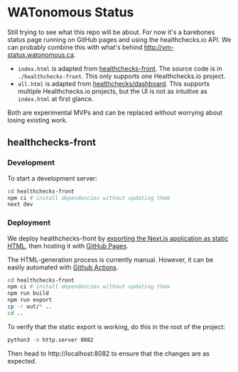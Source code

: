 # WATonomous Status

Still trying to see what this repo will be about. For now it's a barebones status page running on GitHub pages and using the healthchecks.io API. We can probably combine this with what's behind http://vm-status.watonomous.ca.

- `index.html` is adapted from [healthchecks-front](https://github.com/nicoandrade/healthchecks-front). The source code is in `./healthchecks-front`. This only supports one Healthchecks.io project.
- `all.html` is adapted from [healthchecks/dashboard](https://github.com/healthchecks/dashboard). This supports multiple Healthchecks.io projects, but the UI is not as intuitive as `index.html` at first glance.

Both are experimental MVPs and can be replaced without worrying about losing existing work.


## healthchecks-front

### Development

To start a development server:

```bash
cd healthchecks-front
npm ci # install dependencies without updating them
next dev
```

### Deployment

We deploy healthchecks-front by [exporting the Next.js application as static HTML](https://nextjs.org/docs/advanced-features/static-html-export), then hosting it with [GitHub Pages](https://pages.github.com).

The HTML-generation process is currently manual. However, it can be easily automated with [Github Actions](https://github.com/features/actions).

```bash
cd healthchecks-front
npm ci # install dependencies without updating them
npm run build
npm run export
cp -r out/* ..
cd ..
```

To verify that the static export is working, do this in the root of the project:

```bash
python3 -m http.server 8082
```

Then head to http://localhost:8082 to ensure that the changes are as expected.

